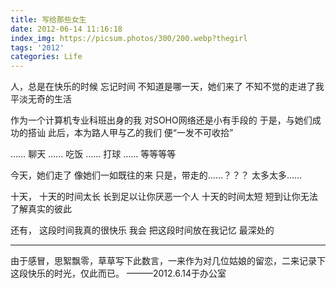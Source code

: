 ```yaml
---
title: 写给那些女生
date: 2012-06-14 11:16:18
index_img: https://picsum.photos/300/200.webp?thegirl
tags: '2012'
categories: Life
---
```

人，总是在快乐的时候
忘记时间
不知道是哪一天，她们来了
不知不觉的走进了我平淡无奇的生活

<!-- more -->

作为一个计算机专业科班出身的我
对SOHO网络还是小有手段的
于是，与她们成功的搭讪
此后，本为路人甲与乙的我们
便“一发不可收拾”

……
聊天
……
吃饭
……
打球
……
等等等等

今天，她们走了
像她们一如既往的来
只是，带走的……？？？
太多太多……

十天，
十天的时间太长
长到足以让你厌恶一个人
十天的时间太短
短到让你无法了解真实的彼此

还有，
这段时间我真的很快乐
我会
把这段时间放在我记忆
最深处的

---

由于感冒，思絮飘零，草草写下此数言，一来作为对几位姑娘的留恋，二来记录下这段快乐的时光，仅此而已。
 ———2012.6.14于办公室